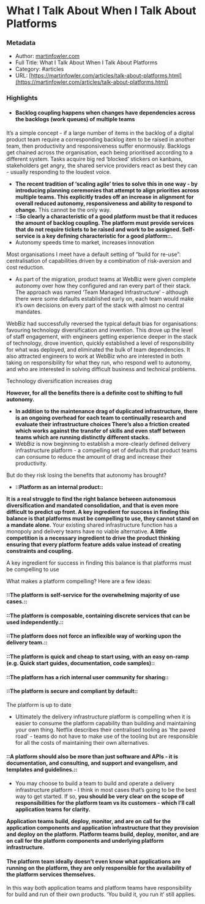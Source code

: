 # What I Talk About When I Talk About Platforms

### Metadata

- Author: [martinfowler.com](http://martinfowler.com)
- Full Title: What I Talk About When I Talk About Platforms
- Category: #articles
- URL: [https://martinfowler.com/articles/talk-about-platforms.html](https://martinfowler.com/articles/talk-about-platforms.html)

### Highlights

- #### Backlog coupling happens when changes have dependencies across the backlogs (work queues) of multiple teams

It’s a simple concept - if a large number of items in the backlog of a digital product team require a corresponding backlog item to be raised in another team, then productivity and responsiveness suffer enormously. Backlogs get chained across the organisation, each being prioritised according to a different system. Tasks acquire big red ‘blocked’ stickers on kanbans, stakeholders get angry, the shared service providers react as best they can - usually responding to the loudest voice.

- **The recent tradition of ‘scaling agile’ tries to solve this in one way - by introducing planning ceremonies that attempt to align priorities across multiple teams. This explicitly trades off an increase in alignment for overall reduced autonomy, responsiveness and ability to respond to change.** This cannot be the only way.
- **::So clearly a characteristic of a good platform must be that it reduces the amount of backlog coupling. The platform must provide services that do not require tickets to be raised and work to be assigned. Self-service is a key defining characteristic for a good platform::.**
- Autonomy speeds time to market, increases innovation

Most organisations I meet have a default setting of “build for re-use”: centralisation of capabilities driven by a combination of risk-aversion and cost reduction.

- As part of the migration, product teams at WebBiz were given complete autonomy over how they configured and ran every part of their stack. The approach was named ‘Team Managed Infrastructure’ - although there were some defaults established early on, each team would make it’s own decisions on every part of the stack with almost no central mandates.

WebBiz had successfully reversed the typical default bias for organisations: favouring technology diversification and invention. This drove up the level of staff engagement, with engineers getting experience deeper in the stack of technology, drove invention, quickly established a level of responsibility for what was deployed, and eliminated the bulk of team dependencies. It also attracted engineers to work at WebBiz who are interested in both taking on responsibility for what they run, who respond well to autonomy, and who are interested in solving difficult business and technical problems.

Technology diversification increases drag

**However, for all the benefits there is a definite cost to shifting to full autonomy.**

- **In addition to the maintenance drag of duplicated infrastructure, there is an ongoing overhead for each team to continually research and evaluate their infrastructure choices There’s also a friction created which works against the transfer of skills and even staff between teams which are running distinctly different stacks.**
- WebBiz is now beginning to establish a more-clearly defined delivery infrastructure platform - a compelling set of defaults that product teams can consume to reduce the amount of drag and increase their productivity.

But do they risk losing the benefits that autonomy has brought?

- **::Platform as an internal product::**

**It is a real struggle to find the right balance between autonomous diversification and mandated consolidation, and that is even more difficult to predict up front. A key ingredient for success in finding this balance is that platforms must be compelling to use, they cannot stand on a mandate alone.** Your existing shared infrastructure function has a monopoly and delivery teams have no viable alternative. **A little competition is a necessary ingredient to drive the product thinking ensuring that every platform feature adds value instead of creating constraints and coupling.**

A key ingredient for success in finding this balance is that platforms must be compelling to use

What makes a platform compelling? Here are a few ideas:

#### ::The platform is self-service for the overwhelming majority of use cases.::

#### ::The platform is composable, containing discrete services that can be used independently.::

#### ::The platform does not force an inflexible way of working upon the delivery team.::

#### ::The platform is quick and cheap to start using, with an easy on-ramp (e.g. Quick start guides, documentation, code samples)::

#### ::The platform has a rich internal user community for sharing::

#### ::The platform is secure and compliant by default::

The platform is up to date

- Ultimately the delivery infrastructure platform is compelling when it is easier to consume the platform capability than building and maintaining your own thing. Netflix describes their centralised tooling as ‘the paved road’ - teams do not have to make use of the tooling but are responsible for all the costs of maintaining their own alternatives.

#### ::A platform should also be more than just software and APIs - it is documentation, and consulting, and support and evangelism, and templates and guidelines.::

- You may choose to build a team to build and operate a delivery infrastructure platform - I think in most cases that’s going to be the best way to get started. If so, **you should be very clear on the scope of responsibilities for the platform team vs its customers - which I’ll call application teams for clarity.**

**Application teams build, deploy, monitor, and are on call for the application components and application infrastructure that they provision and deploy on the platform. Platform teams build, deploy, monitor, and are on call for the platform components and underlying platform infrastructure.**

#### The platform team ideally doesn’t even know what applications are running on the platform, they are only responsible for the availability of the platform services themselves.

In this way both application teams and platform teams have responsibility for build and run of their own products. ‘You build it, you run it’ still applies.

